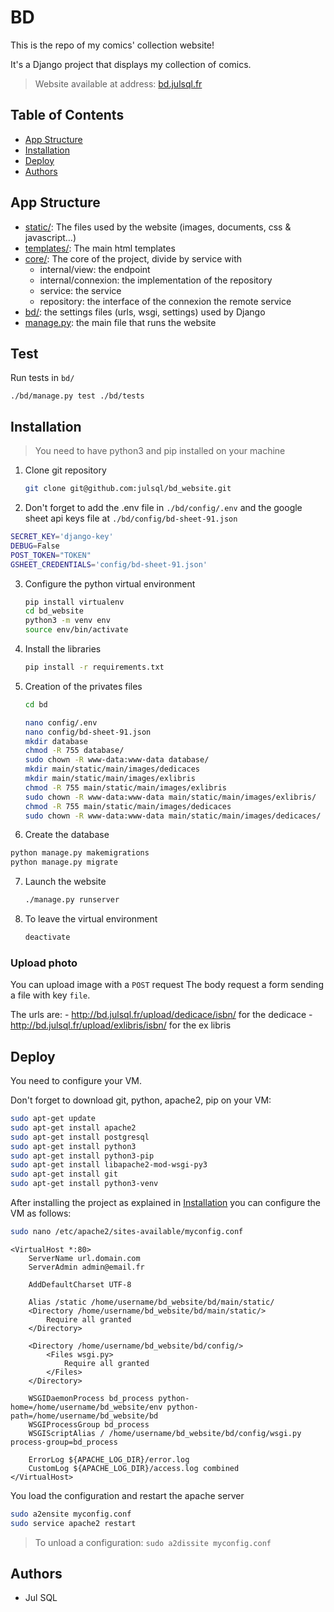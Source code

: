 # BD

This is the repo of my comics' collection website!

It's a Django project that displays my collection of comics.

> Website available at address: [bd.julsql.fr](http://bd.julsql.fr)

## Table of Contents

- [App Structure](#app-structure)
- [Installation](#installation)
- [Deploy](#deploy)
- [Authors](#authors)

## App Structure

- [static/](bd/main/static): The files used by the website (images, documents, css & javascript…)
- [templates/](bd/main/templates): The main html templates
- [core/](bd/main/core): The core of the project, divide by service with
    - internal/view: the endpoint
    - internal/connexion: the implementation of the repository
    - service: the service
    - repository: the interface of the connexion the remote service
- [bd/](bd/config): the settings files (urls, wsgi, settings) used by Django
- [manage.py](bd/manage.py): the main file that runs the website

## Test

Run tests in `bd/`

`./bd/manage.py test ./bd/tests`

## Installation

> You need to have python3 and pip installed on your machine

1. Clone git repository

    ```bash
    git clone git@github.com:julsql/bd_website.git
    ```

2. Don't forget to add the .env file in `./bd/config/.env` and the google sheet api keys file at `./bd/config/bd-sheet-91.json`

```bash
SECRET_KEY='django-key'
DEBUG=False
POST_TOKEN="TOKEN"
GSHEET_CREDENTIALS='config/bd-sheet-91.json'
```

3. Configure the python virtual environment

    ```bash
    pip install virtualenv
    cd bd_website
    python3 -m venv env
    source env/bin/activate
    ```
   
4. Install the libraries

    ```bash
    pip install -r requirements.txt
   ```

5. Creation of the privates files

    ```bash
    cd bd
    
    nano config/.env
    nano config/bd-sheet-91.json
    mkdir database
    chmod -R 755 database/
    sudo chown -R www-data:www-data database/
    mkdir main/static/main/images/dedicaces
    mkdir main/static/main/images/exlibris
    chmod -R 755 main/static/main/images/exlibris
    sudo chown -R www-data:www-data main/static/main/images/exlibris/
    chmod -R 755 main/static/main/images/dedicaces
    sudo chown -R www-data:www-data main/static/main/images/dedicaces/
    ```
   
6. Create the database

```bash
python manage.py makemigrations
python manage.py migrate
```

7. Launch the website

    ```bash
    ./manage.py runserver
    ```
   
8. To leave the virtual environment
    ```bash
    deactivate
    ```
   
### Upload photo

You can upload image with a `POST` request
The body request a form sending a file with key `file`.

   The urls are:
      - http://bd.julsql.fr/upload/dedicace/isbn/ for the dedicace
      - http://bd.julsql.fr/upload/exlibris/isbn/ for the ex libris

## Deploy

You need to configure your VM.

Don't forget to download git, python, apache2, pip on your VM:
    
```bash
sudo apt-get update
sudo apt-get install apache2
sudo apt-get install postgresql
sudo apt-get install python3
sudo apt-get install python3-pip
sudo apt-get install libapache2-mod-wsgi-py3
sudo apt-get install git
sudo apt-get install python3-venv
```

After installing the project as explained in [Installation](#installation)
you can configure the VM as follows:

```bash
sudo nano /etc/apache2/sites-available/myconfig.conf
```

```
<VirtualHost *:80>
    ServerName url.domain.com
    ServerAdmin admin@email.fr

    AddDefaultCharset UTF-8

    Alias /static /home/username/bd_website/bd/main/static/
    <Directory /home/username/bd_website/bd/main/static/>
        Require all granted
    </Directory>

    <Directory /home/username/bd_website/bd/config/>
        <Files wsgi.py>
            Require all granted
        </Files>
    </Directory>

    WSGIDaemonProcess bd_process python-home=/home/username/bd_website/env python-path=/home/username/bd_website/bd
    WSGIProcessGroup bd_process
    WSGIScriptAlias / /home/username/bd_website/bd/config/wsgi.py process-group=bd_process

    ErrorLog ${APACHE_LOG_DIR}/error.log
    CustomLog ${APACHE_LOG_DIR}/access.log combined
</VirtualHost>
```

You load the configuration and restart the apache server
```bash
sudo a2ensite myconfig.conf
sudo service apache2 restart
```

> To unload a configuration: `sudo a2dissite myconfig.conf`

## Authors

- Jul SQL
